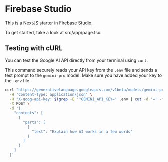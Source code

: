 # Firebase Studio

This is a NextJS starter in Firebase Studio.

To get started, take a look at src/app/page.tsx.

## Testing with cURL

You can test the Google AI API directly from your terminal using `curl`. 

This command securely reads your API key from the `.env` file and sends a test prompt to the `gemini-pro` model. Make sure you have added your key to the `.env` file.

```bash
curl "https://generativelanguage.googleapis.com/v1beta/models/gemini-pro:generateContent" \
  -H 'Content-Type: application/json' \
  -H "X-goog-api-key: $(grep -E '^GEMINI_API_KEY=' .env | cut -d '=' -f2)" \
  -X POST \
  -d '{
    "contents": [
      {
        "parts": [
          {
            "text": "Explain how AI works in a few words"
          }
        ]
      }
    ]
  }'
```
